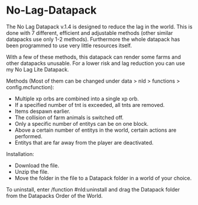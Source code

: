 # No-Lag-Datapack

The No Lag Datapack v.1.4 is designed to reduce the lag in the world. This is done with 7 different, efficient and adjustable methods (other similar datapacks use only 1-2 methods). Furthermore the whole datapack has been programmed to use very little resources itself.

With a few of these methods, this datapack can render some farms and other datapacks unusable. For a lower risk and lag reduction you can use my No Lag Lite Datapack.

Methods (Most of them can be changed under data > nld > functions > config.mcfunction):
 - Multiple xp orbs are combined into a single xp orb.
 - If a specified number of tnt is exceeded, all tnts are removed.
 - Items despawn earlier.
 - The collision of farm animals is switched off.
 - Only a specific number of entitys can be on one block.
 - Above a certain number of entitys in the world, certain actions are performed.
 - Entitys that are far away from the player are deactivated.

Installation:
 - Download the file.
 - Unzip the file.
 - Move the folder in the file to a Datapack folder in a world of your choice.
 
 To uninstall, enter /function #nld:uninstall and drag the Datapack folder from the Datapacks Order of the World.

